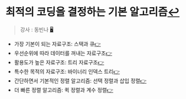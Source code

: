 # 최적의 코딩을 결정하는 기본 알고리즘[↩](../coding_test/)
> 강사 : 동빈나 [🖥](https://github.com/ndb796/python-for-coding-test)

* 가장 기본이 되는 자료구조: 스택과 큐[👉](./1_stack&queue.md)
* 우선순위에 따라 데이터를 꺼내는 자료구조[👉](./2_priority_queue.md)
* 활용도가 높은 자료구조: 트리 자료구조[👉](./3_tree.md)
* 특수한 목적의 자료구조: 바이너리 인덱스 트리[👉](./4_binary_index_tree.md)
* 간단하면서 기본적인 정렬 알고리즘: 선택 정렬과 삽입 정렬[👉](./5_sorting_algorithm.md)
* 더 빠른 정렬 알고리즘: 퀵 정렬과 계수 정렬[👉](./6_quick_sort&count_sort.md)
